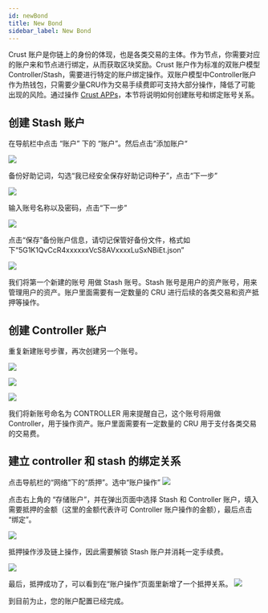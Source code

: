 ```yaml
---
id: newBond
title: New Bond
sidebar_label: New Bond
---
```


Crust 账户是你链上的身份的体现，也是各类交易的主体。作为节点，你需要对应的账户来和节点进行绑定，从而获取区块奖励。Crust 账户作为标准的双账户模型 Controller/Stash，需要进行特定的账户绑定操作。双账户模型中Controller账户作为热钱包，只需要少量CRU作为交易手续费即可支持大部分操作，降低了可能出现的风险。通过操作 [Crust APPs](http://apps.crust.network/)，本节将说明如何创建账号和绑定账号关系。

## 创建 Stash 账户
在导航栏中点击 “账户” 下的 “账户”。然后点击“添加账户“

![](assets/newBond/accounts.png)

备份好助记词，勾选“我已经安全保存好助记词种子”，点击“下一步”

![](assets/newBond/stash1.png)

输入账号名称以及密码，点击“下一步”

![](assets/newBond/stash2.png) 

点击“保存”备份账户信息，请切记保管好备份文件，格式如下“5G1K1QvCcR4xxxxxxVcS8AVxxxxLuSxNBiEt.json”

![](assets/newBond/stash3.png) 

我们将第一个新建的账号  用做 Stash 账号。Stash 账号是用户的资产账号，用来管理用户的资产。账户里面需要有一定数量的 CRU 进行后续的各类交易和资产抵押等操作。

## 创建 Controller 账户
重复新建账号步骤，再次创建另一个账号。

![](assets/newBond/controller1.png)

![](assets/newBond/controller2.png)

![](assets/newBond/controller3.png)

我们将新账号命名为 CONTROLLER 用来提醒自己，这个账号将用做 Controller，用于操作资产。账户里面需要有一定数量的 CRU 用于支付各类交易的交易费。

## 建立 controller 和 stash 的绑定关系
点击导航栏的“网络”下的“质押”。选中“账户操作”
![](assets/newBond/stakingAccount.png)
 
点击右上角的 “存储账户”，并在弹出页面中选择 Stash 和 Controller 账户，填入需要抵押的金额（这里的金额代表许可 Controller 账户操作的金额），最后点击 “绑定”。

![](assets/newBond/bond.png)
 
抵押操作涉及链上操作，因此需要解锁 Stash 账户并消耗一定手续费。

![](assets/newBond/sendTx.png)
 
最后，抵押成功了，可以看到在“账户操作”页面里新增了一个抵押关系。
![](assets/newBond/stakingSuccess.png)
 
到目前为止，您的账户配置已经完成。